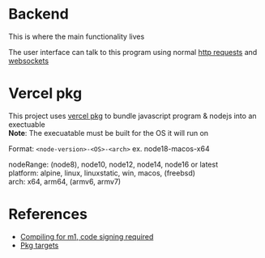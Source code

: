 # Backend
This is where the main functionality lives

The user interface can talk to this program using normal [http requests]() and [websockets]()

# Vercel pkg
This project uses [vercel pkg]() to bundle javascript program & nodejs into an exectuable  
**Note**: The execuatable must be built for the OS it will run on

Format: `<node-version>-<OS>-<arch>` ex. node18-macos-x64

nodeRange: (node8), node10, node12, node14, node16 or latest  
platform: alpine, linux, linuxstatic, win, macos, (freebsd)  
arch: x64, arm64, (armv6, armv7)  

# References
- [Compiling for m1, code signing required](https://github.com/vercel/pkg-fetch/releases/tag/v3.1)
- [Pkg targets](https://github.com/vercel/pkg#targets)